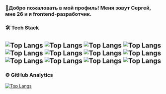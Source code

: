 ###  👋Добро пожаловать в мой профиль! Меня зовут Сергей, мне 26 и я frontend-разработчик.

### 🛠  Tech Stack
![Top Langs](https://img.shields.io/badge/HTML-E34F26?style=for-the-badge&logo=html5&logoColor=fff)
![Top Langs](https://img.shields.io/badge/CSS-1572B6?style=for-the-badge&logo=css3&logoColor=fff)
![Top Langs](https://img.shields.io/badge/JAVASCRIPT-323330?style=for-the-badge&logo=javascript)
![Top Langs](https://img.shields.io/badge/Sass-CC6699?style=for-the-badge&logo=sass&logoColor=white)
![Top Langs](https://img.shields.io/badge/TYPESCRIPT-3178C6?style=for-the-badge&logo=typescript&logoColor=fff)
![Top Langs](https://img.shields.io/badge/GIT-f05032?style=for-the-badge&logo=git&logoColor=fff)
![Top Langs](https://img.shields.io/badge/GITLUB-330f63?style=for-the-badge&logo=gitlab)
![Top Langs](https://img.shields.io/badge/REACT-20232a?style=for-the-badge&logo=react&logoColor=3178C6)
![Top Langs](https://img.shields.io/badge/BOOTSTRAP-563d7c?style=for-the-badge&logo=bootstrap&logoColor=fff)
![Top Langs](https://img.shields.io/badge/Redux-593D88?style=for-the-badge&logo=redux&logoColor=white)
![Top Langs](	https://img.shields.io/badge/React_Router-CA4245?style=for-the-badge&logo=react-router&logoColor=white)
![Top Langs](https://img.shields.io/badge/Material--UI-0081CB?style=for-the-badge&logo=material-ui&logoColor=white)
---------------------------------------------
### ⚙️  GitHub Analytics
[![Top Langs](https://github-readme-stats.vercel.app/api/top-langs/?username=SerhiiRiznik&layout=compact)](https://github.com/SerhiiRiznik/github-readme-stats)

<!--
**SerhiiRiznik/SerhiiRiznik** is a ✨ _special_ ✨ repository because its `README.md` (this file) appears on your GitHub profile.

Here are some ideas to get you started:

- 🔭 I’m currently working on ...
- 🌱 I’m currently learning ...
- 👯 I’m looking to collaborate on ...
- 🤔 I’m looking for help with ...
- 💬 Ask me about ...
- 📫 How to reach me: ...
- 😄 Pronouns: ...
- ⚡ Fun fact: ...
-->
